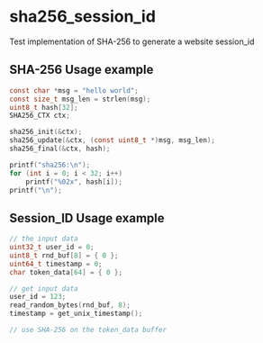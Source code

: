 # sha256_session_id
Test implementation of SHA-256 to generate a website session_id

## SHA-256 Usage example
```c
const char *msg = "hello world";
const size_t msg_len = strlen(msg);
uint8_t hash[32];
SHA256_CTX ctx;

sha256_init(&ctx);
sha256_update(&ctx, (const uint8_t *)msg, msg_len);
sha256_final(&ctx, hash);

printf("sha256:\n");
for (int i = 0; i < 32; i++)
    printf("%02x", hash[i]);
printf("\n");
```
## Session_ID Usage example
```c
// the input data 
uint32_t user_id = 0;
uint8_t rnd_buf[8] = { 0 };
uint64_t timestamp = 0;
char token_data[64] = { 0 };

// get input data
user_id = 123;
read_random_bytes(rnd_buf, 8);
timestamp = get_unix_timestamp();

// use SHA-256 on the token_data buffer
```
